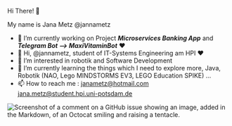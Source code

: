 
Hi There! 👋

My name is Jana Metz @jannametz

- 🔭 I’m currently working on Project  ***Microservices Banking App*** and ***Telegram Bot --> MaxiVitaminBot*** :heart:
- 👋 Hi, @jannametz, student of IT-Systems Engineering am HPI :heart:
- 👀 I’m interested in robotik and Software Development
- 🌱 I’m currently learning the things which I need to explore more, Java, Robotik (NAO, Lego MINDSTORMS EV3, LEGO Education SPIKE) ...
- 📫 How to reach me : janametz@hotmail.com
                       jana.metz@student.hpi.uni-potsdam.de

![Screenshot of a comment on a GitHub issue showing an image, added in the Markdown, of an Octocat smiling and raising a tentacle.](https://myoctocat.com/assets/images/base-octocat.svg)
